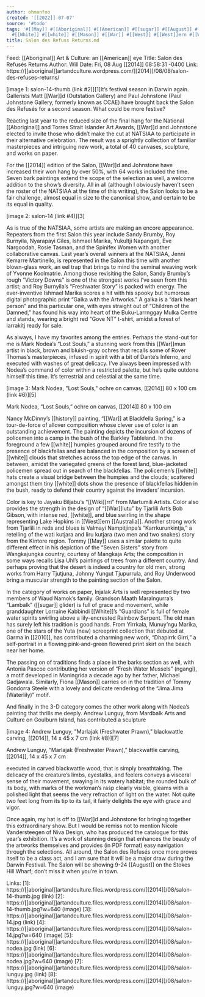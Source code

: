 ```yaml
---
author: ohmanfoo
created: '[[2022]]-07-07'
source: '#todo'
tags: '#[[May]] #[[Aboriginal]] #[[American]] #[[sugar]] #[[August]] #[[Australia]] #[[history]] #[[2010]] #[[2014]] #[[aboriginal]]
  #[[White]] #[[white]] #[[Mason]] #[[War]] #[[West]] #[[West]]ern #[[Wiki]] '
title: Salon des Refuss Returns.md
---
```


Feed: [[Aboriginal]] Art & Culture: an [[American]] eye
Title: Salon des Refusés Returns
Author: Will
Date: Fri, 08 Aug [[2014]] 08:58:31 -0400
Link: https://[[aboriginal]]artandculture.wordpress.com/[[2014]]/08/08/salon-des-refuses-returns/
 
[image 1: salon-14-thumb (link #2)][1]It’s festival season in Darwin again. 
Gallerists Matt [[War]]d (Outstation Gallery) and Paul Johnstone (Paul Johnstone 
Gallery, formerly known as CCAE) have brought back the Salon des Refusés for a 
second season. What could be more festive?
 
Reacting last year to the reduced size of the final hang for the National 
[[Aboriginal]] and Torres Strait Islander Art Awards, [[War]]d and Johnstone elected to 
invite those who didn’t make the cut at NATSIAA to participate in their 
alternative celebration. The result was a sprightly collection of familiar 
masterpieces and intriguing new work, a total of 40 canvases, sculpture, and 
works on paper.
 
For the [[2014]] edition of the Salon, [[War]]d and Johnstone have increased their won 
hang by over 50%, with 64 works included the time. Seven bark paintings extend 
the scope of the selection as well, a welcome addition to the show’s diversity. 
All in all (although I obviously haven’t seen the roster of the NATSIAA at the 
time of this writing), the Salon looks to be a fair challenge, almost equal in 
size to the canonical show, and certain to be its equal in quality.
 
[image 2: salon-14 (link #4)][3]
 
As is true of the NATSIAA, some artists are making an encore appearance. 
Repeaters from the first Salon this year include Sandy Brumby, Roy Burnyila, 
Nyarapayi Giles, Ishmael Marika, Yukultji Napangati, Eve Nargoodah, Rosie 
Tasman, and the Spinifex Women with another collaborative canvas. Last year’s 
overall winners at the NATSIAA, Jenni Kemarre Martinello, is represented in the 
Salon this time with another blown-glass work, an eel trap that brings to mind 
the seminal weaving work of Yvonne Koolmatrie. Among those revisiting the Salon,
Sandy Brumby’s rough “Victory Downs” is one of the strongest works I’ve seen 
from this artist; and Roy Burnyila’s “Freshwater Story” is packed with energy. 
The ever-inventive Ishmael Marika scores a hit with his spooky but humorous 
digital photographic print “Galka with the Artworks.” A galka is a “dark heart 
person” and this particular one, with eyes straight out of “Children of the 
Damned,” has found his way into heart of the Buku-Larrnggay Mulka Centre and 
stands, wearing a bright red “Gove NT” t-shirt, amidst a forest of larrakitj 
ready for sale.
 
As always, I have my favorites among the entries. Perhaps the stand-out for me 
is Mark Nodea’s “Lost Souls,” a stunning work from this [[War]]mun artist in black, 
brown and bluish-gray ochres that recalls some of Rover Thomas’s masterpieces, 
infused in spirit with a bit of Dante’s Inferno, and executed with washes of 
great delicacy. I’ve always been impressed with Nodea’s command of color within 
a restricted palette, but he’s quite outdone himself this time. It’s terrestrial
and celestial at the same time.
 
[image 3: Mark Nodea, "Lost Souls," ochre on canvas, [[2014]] 80 x 100 cm (link 
#6)][5]
 
Mark Nodea, “Lost Souls,” ochre on canvas, [[2014]] 80 x 100 cm
 
Nancy McDinny’s [[history]] painting, “[[War]] at Blackfella Spring,” is a tour-de-force
of allover composition whose clever use of color is an outstanding achievement. 
The painting depicts the incursion of dozens of policemen into a camp in the 
bush of the Barkley Tableland. In the foreground a few [[white]] humpies grouped 
around fire testify to the presence of blackfellas and are balanced in the 
composition by a screen of [[white]] clouds that stretches across the top edge of 
the canvas. In between, amidst the variegated greens of the forest land, 
blue-jacketed policemen spread out in search of the blackfellas. The policemen’s
[[white]] hats create a visual bridge between the humpies and the clouds; scattered 
amongst them tiny [[white]] dots show the presence of blackfellas hidden in the 
bush, ready to defend their country against the invaders’ incursion.
 
Color is key to Jayaku Biljabu’s “[[Wiki]]rri” from Martumili Artists. Color also 
provides the strength in the design of “[[War]]lutu” by Tjarlili Art’s Bob Gibson, 
with intense red, [[white]], and blue swirling in the shape representing Lake 
Hopkins in [[West]]ern [[Australia]]. Another strong work from Tjarlili in reds and 
blues is Valmayi Nampitjinpa’s “Karrkurunkintja,” a retelling of the wati 
kutjara and liru kutjara (two men and two snakes) story from the Kintore region.
Tommy [[May]] uses a similar palette to quite different effect in his depiction of 
the “Seven Sisters” story from Wangkajungka country, courtesy of Mangkaja Arts; 
the composition in some ways recalls Lisa Uhl’s paintings of trees from a 
different country. And perhaps proving that the desert is indeed a country for 
old men, strong works from Harry Tjutjuna, Johnny Yungut Tjupurrula, and Roy 
Underwood bring a muscular strength to the painting section of the Salon.
 
In the category of works on paper, Injalak Arts is well represented by two 
members of Waud Namok’s family. Grandson Maath Maralngurra’s “Lambalk” ([[sugar]] 
glider) is full of grace and movement, while granddaughter Lorraine Kabbindi 
[[White]]’s “Guardians” is full of female water spirits swirling above a 
lily-encrested Rainbow Serpent. The old man has surely left his tradition is 
good hands. From Yirrkala, Munuy’ngu Marika, one of the stars of the Yuta (new) 
screeprint collection that debuted at Garma in [[2010]], has contributed a charming 
new work, “Dhapirrk Girri,” a self-portrait in a flowing pink-and-green flowered
print skirt on the beach near her home.
 
The passing on of traditions finds a place in the barks section as well, with 
Antonia Pascoe contributing her version of “Fresh Water Mussels” (ngangi), a 
motif developed in Maningrida a decade ago by her father, Michael Gadjawala. 
Similarly, Fiona [[Mason]] carries on in the tradition of Tommy Gondorra Steele with
a lovely and delicate rendering of the “Jima Jima (Waterlily)” motif.
 
And finally in the 3-D category comes the other work along with Nodea’s painting
that thrills me deeply. Andrew Lunguy, from Mardbalk Arts and Culture on 
Goulburn Island, has contributed a sculpture
 
[image 4: Andrew Lunguy, "Marlajak (Freshwater Prawn)," blackwattle carving, 
[[2014]], 14 x 45 x 7 cm (link #8)][7]
 
Andrew Lunguy, “Marlajak (Freshwater Prawn),” blackwattle carving, [[2014]], 14 x 45
x 7 cm
 
executed in carved blackwattle wood, that is simply breathtaking. The delicacy 
of the creature’s limbs, eyestalks, and feelers conveys a visceral sense of 
their movement, swaying in its watery habitat; the rounded bulk of its body, 
with marks of the workman’s rasp clearly visible, gleams with a polished light 
that seems the very refraction of light on the water. Not quite two feet long 
from its tip to its tail, it fairly delights the eye with grace and vigor.
 
Once again, my hat is off to [[War]]d and Johnstone for bringing together this 
extraordinary show. But I would be remiss not to mention Nicole Vandersteegen of
Niva Design, who has produced the catalogue for this year’s exhibition. It’s a 
work of stunning design that enhances the beauty of the artworks themselves and 
provides (in PDF format) easy navigation through the selections. All around, the
Salon des Refusés once more proves itself to be a class act, and I am sure that 
it will be a major draw during the Darwin Festival. The Salon will be showing 
9-24 [[August]] on the Stokes Hill Wharf; don’t miss it when you’re in town.
 
Links: 
[1]: https://[[aboriginal]]artandculture.files.wordpress.com/[[2014]]/08/salon-14-thumb.jpg (link)
[2]: https://[[aboriginal]]artandculture.files.wordpress.com/[[2014]]/08/salon-14-thumb.jpg?w=640 (image)
[3]: https://[[aboriginal]]artandculture.files.wordpress.com/[[2014]]/08/salon-14.jpg (link)
[4]: https://[[aboriginal]]artandculture.files.wordpress.com/[[2014]]/08/salon-14.jpg?w=640 (image)
[5]: https://[[aboriginal]]artandculture.files.wordpress.com/[[2014]]/08/salon-nodea.jpg (link)
[6]: https://[[aboriginal]]artandculture.files.wordpress.com/[[2014]]/08/salon-nodea.jpg?w=640 (image)
[7]: https://[[aboriginal]]artandculture.files.wordpress.com/[[2014]]/08/salon-lunguy.jpg (link)
[8]: https://[[aboriginal]]artandculture.files.wordpress.com/[[2014]]/08/salon-lunguy.jpg?w=640 (image)